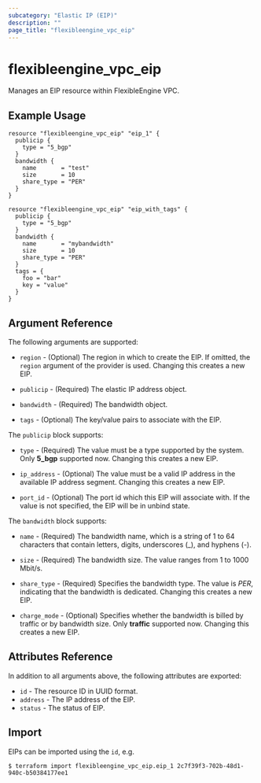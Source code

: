 ```yaml
---
subcategory: "Elastic IP (EIP)"
description: ""
page_title: "flexibleengine_vpc_eip"
---
```


# flexibleengine_vpc_eip

Manages an EIP resource within FlexibleEngine VPC.

## Example Usage

```hcl
resource "flexibleengine_vpc_eip" "eip_1" {
  publicip {
    type = "5_bgp"
  }
  bandwidth {
    name       = "test"
    size       = 10
    share_type = "PER"
  }
}

resource "flexibleengine_vpc_eip" "eip_with_tags" {
  publicip {
    type = "5_bgp"
  }
  bandwidth {
    name       = "mybandwidth"
    size       = 10
    share_type = "PER"
  }
  tags = {
    foo = "bar"
    key = "value"
  }
}
```

## Argument Reference

The following arguments are supported:

* `region` - (Optional) The region in which to create the EIP. If omitted,
  the `region` argument of the provider is used. Changing this creates a new EIP.

* `publicip` - (Required) The elastic IP address object.

* `bandwidth` - (Required) The bandwidth object.

* `tags` - (Optional) The key/value pairs to associate with the EIP.

The `publicip` block supports:

* `type` - (Required) The value must be a type supported by the system. Only **5_bgp** supported now.
    Changing this creates a new EIP.

* `ip_address` - (Optional) The value must be a valid IP address in the available IP address segment.
    Changing this creates a new EIP.

* `port_id` - (Optional) The port id which this EIP will associate with. If the value
    is not specified, the EIP will be in unbind state.

The `bandwidth` block supports:

* `name` - (Required) The bandwidth name, which is a string of 1 to 64 characters
    that contain letters, digits, underscores (_), and hyphens (-).

* `size` - (Required) The bandwidth size. The value ranges from 1 to 1000 Mbit/s.

* `share_type` - (Required) Specifies the bandwidth type.
    The value is *PER*, indicating that the bandwidth is dedicated.
    Changing this creates a new EIP.

* `charge_mode` - (Optional) Specifies whether the bandwidth is billed by traffic or by bandwidth size.
    Only **traffic** supported now. Changing this creates a new EIP.

## Attributes Reference

In addition to all arguments above, the following attributes are exported:

* `id` - The resource ID in UUID format.
* `address` - The IP address of the EIP.
* `status` - The status of EIP.

## Import

EIPs can be imported using the `id`, e.g.

```
$ terraform import flexibleengine_vpc_eip.eip_1 2c7f39f3-702b-48d1-940c-b50384177ee1
```
